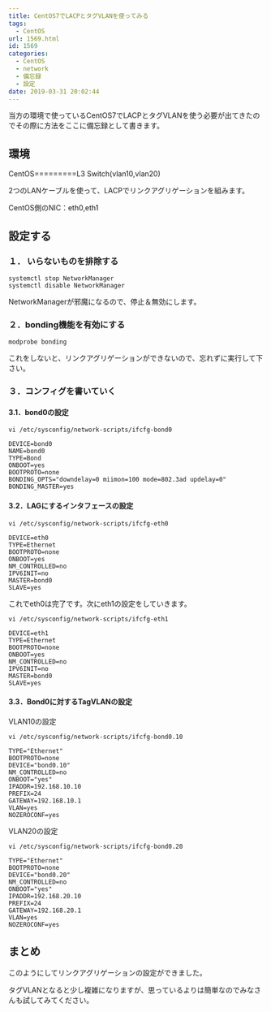 ```yaml
---
title: CentOS7でLACPとタグVLANを使ってみる
tags:
  - CentOS
url: 1569.html
id: 1569
categories:
  - CentOS
  - network
  - 備忘録
  - 設定
date: 2019-03-31 20:02:44
---
```


当方の環境で使っているCentOS7でLACPとタグVLANを使う必要が出てきたのでその際に方法をここに備忘録として書きます。

環境
--

CentOS=========L3 Switch(vlan10,vlan20)

2つのLANケーブルを使って、LACPでリンクアグリゲーションを組みます。

CentOS側のNIC：eth0,eth1

設定する
----

### １． いらないものを排除する

    systemctl stop NetworkManager
    systemctl disable NetworkManager

NetworkManagerが邪魔になるので、停止＆無効にします。

### ２．bonding機能を有効にする

    modprobe bonding

これをしないと、リンクアグリゲーションができないので、忘れずに実行して下さい。

### ３．コンフィグを書いていく

#### 3.1．bond0の設定

    vi /etc/sysconfig/network-scripts/ifcfg-bond0 

    DEVICE=bond0
    NAME=bond0
    TYPE=Bond
    ONBOOT=yes
    BOOTPROTO=none
    BONDING_OPTS="downdelay=0 miimon=100 mode=802.3ad updelay=0"
    BONDING_MASTER=yes

#### 3.2．LAGにするインタフェースの設定

    vi /etc/sysconfig/network-scripts/ifcfg-eth0

    DEVICE=eth0
    TYPE=Ethernet
    BOOTPROTO=none
    ONBOOT=yes
    NM_CONTROLLED=no
    IPV6INIT=no
    MASTER=bond0
    SLAVE=yes

これでeth0は完了です。次にeth1の設定をしていきます。

    vi /etc/sysconfig/network-scripts/ifcfg-eth1

    DEVICE=eth1
    TYPE=Ethernet
    BOOTPROTO=none
    ONBOOT=yes
    NM_CONTROLLED=no
    IPV6INIT=no
    MASTER=bond0
    SLAVE=yes

#### 3.3．Bond0に対するTagVLANの設定

VLAN10の設定

    vi /etc/sysconfig/network-scripts/ifcfg-bond0.10

    TYPE="Ethernet"
    BOOTPROTO=none
    DEVICE="bond0.10"
    NM_CONTROLLED=no
    ONBOOT="yes"
    IPADDR=192.168.10.10
    PREFIX=24
    GATEWAY=192.168.10.1
    VLAN=yes
    NOZEROCONF=yes

VLAN20の設定

    vi /etc/sysconfig/network-scripts/ifcfg-bond0.20

    TYPE="Ethernet"
    BOOTPROTO=none
    DEVICE="bond0.20"
    NM_CONTROLLED=no
    ONBOOT="yes"
    IPADDR=192.168.20.10
    PREFIX=24
    GATEWAY=192.168.20.1
    VLAN=yes
    NOZEROCONF=yes

まとめ
---

このようにしてリンクアグリゲーションの設定ができました。

タグVLANとなると少し複雑になりますが、思っているよりは簡単なのでみなさんも試してみてください。